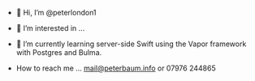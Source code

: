 - 👋 Hi, I’m @peterlondon1
- 👀 I’m interested in ...
- 🌱 I’m currently learning server-side Swift using the Vapor framework with Postgres and Bulma.

- How to reach me ... mail@peterbaum.info or 07976 244865

<!---
peterlondon1/peterlondon1 is a ✨ special ✨ repository because its `README.md` (this file) appears on your GitHub profile.
You can click the Preview link to take a look at your changes.
--->
